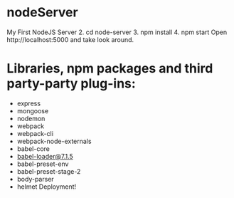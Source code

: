 # nodeServer
My First NodeJS Server
2. cd node-server
3. npm install
4. npm start
Open http://localhost:5000 and take look around.
# Libraries, npm packages and third party-party plug-ins:
- express
- mongoose
- nodemon
- webpack
- webpack-cli
- webpack-node-externals
- babel-core
- babel-loader@7.1.5
- babel-preset-env
- babel-preset-stage-2
- body-parser
- helmet
Deployment!